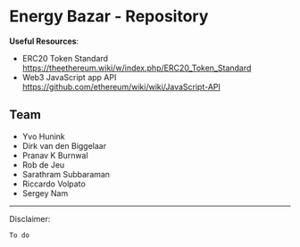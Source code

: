 **Energy Bazar - Repository**
===================

**Useful Resources**:
- ERC20 Token Standard https://theethereum.wiki/w/index.php/ERC20_Token_Standard
- Web3 JavaScript app API https://github.com/ethereum/wiki/wiki/JavaScript-API


**Team**
------
 - Yvo Hunink
 - Dirk van den Biggelaar
 - Pranav K Burnwal
 - Rob de Jeu
 - Sarathram Subbaraman
 - Riccardo Volpato
 - Sergey Nam

----------
Disclaimer:

    To do
